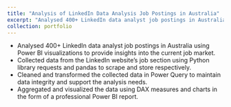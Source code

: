 ```yaml
---
title: "Analysis of LinkedIn Data Analysis Job Postings in Australia"
excerpt: "Analysed 400+ LinkedIn data analyst job postings in Australia using Power BI visualizations to provide insights into the current job market.<br/><div style='text-align: center'><img src='/images/LinkedIn-image-tile.png' width='800' height='480'>"</div>
collection: portfolio
---
```


- Analysed 400+ LinkedIn data analyst job postings in Australia using Power BI visualizations to provide insights into the current job market.
- Collected data from the LinkedIn website’s job section using Python library requests and pandas to scrape and store respectively.
- Cleaned and transformed the collected data in Power Query to maintain data integrity and support the analysis needs.
- Aggregated and visualized the data using DAX measures and charts in the form of a professional Power BI report.
